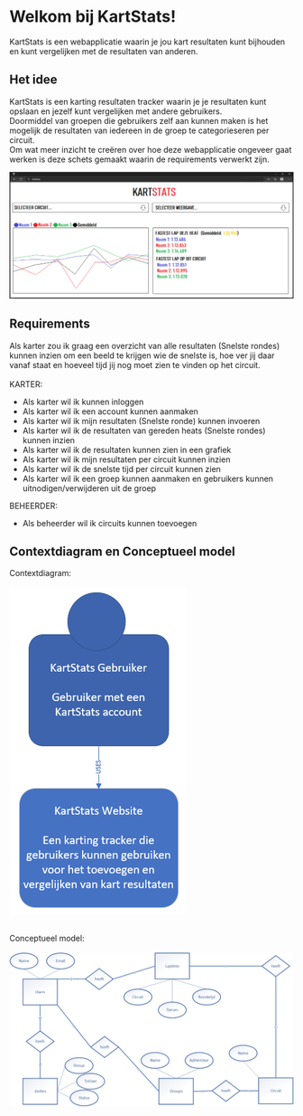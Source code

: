 # Welkom bij KartStats!

KartStats is een webapplicatie waarin je jou kart resultaten kunt bijhouden en kunt vergelijken met de resultaten van anderen.

## Het idee
KartStats is een karting resultaten tracker waarin je je resultaten kunt opslaan en jezelf kunt vergelijken met andere gebruikers.<br>
Doormiddel van groepen die gebruikers zelf aan kunnen maken is het mogelijk de resultaten van iedereen in de groep te categorieseren per circuit.<br>
Om wat meer inzicht te creëren over hoe deze webapplicatie ongeveer gaat werken is deze schets gemaakt waarin de requirements verwerkt zijn.<br>

![Conceptueel Model](KartStatsV3/wwwroot/Images/Schets.png)

## Requirements

Als karter zou ik graag een overzicht van alle resultaten (Snelste rondes) kunnen inzien om een beeld te krijgen wie de snelste is, hoe ver jij daar vanaf staat en hoeveel tijd jij nog moet zien te vinden op het circuit.<br><br>
KARTER:
- Als karter wil ik kunnen inloggen
- Als karter wil ik een account kunnen aanmaken
- Als karter wil ik mijn resultaten (Snelste ronde) kunnen invoeren
- Als karter wil ik de resultaten van gereden heats (Snelste rondes) kunnen inzien
- Als karter wil ik de resultaten kunnen zien in een grafiek
- Als karter wil ik mijn resultaten per circuit kunnen inzien
- Als karter wil ik de snelste tijd per circuit kunnen zien
- Als karter wil ik een groep kunnen aanmaken en gebruikers kunnen uitnodigen/verwijderen uit de groep

BEHEERDER:
- Als beheerder wil ik circuits kunnen toevoegen

## Contextdiagram en Conceptueel model

Contextdiagram:
<br><br>
![Context Diagram](KartStatsV3/wwwroot/Images/ContextDiagram.png)

<br>Conceptueel model:
<br><br>
![Conceptueel Model](KartStatsV3/wwwroot/Images/ConceptueelModel.png)
